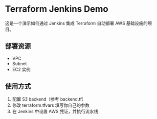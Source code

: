 # Terraform Jenkins Demo

这是一个演示如何通过 Jenkins 集成 Terraform 自动部署 AWS 基础设施的项目。

## 部署资源
- VPC
- Subnet
- EC2 实例

## 使用方式
1. 配置 S3 backend（参考 backend.tf）
2. 修改 terraform.tfvars 填写你自己的参数
3. 在 Jenkins 中设置 AWS 凭证，并执行流水线


